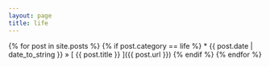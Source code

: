 ```yaml
---
layout: page
title: life
---
```



{% for post in site.posts %}
  {% if post.category == life %}
    * {{ post.date | date_to_string }} &raquo; [ {{ post.title }} ]({{ post.url }})
    {% endif %}
{% endfor %}
